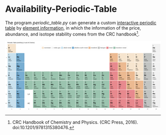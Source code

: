 # Availability-Periodic-Table

The program _periodic_table.py_ can generate a custom [interactive periodic table](periodic_table.html) by [element information](Element_information.csv), in which the information of the price, abundance, and isotope stability comes from the CRC handbook[^1].

![Availability periodic table](periodic_table.png)

[^1]: CRC Handbook of Chemistry and Physics. (CRC Press, 2016). doi:10.1201/9781315380476.